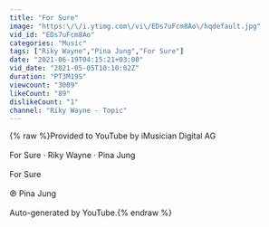 ```yaml
---
title: "For Sure"
image: "https:\/\/i.ytimg.com\/vi\/EDs7uFcm8Ao\/hqdefault.jpg"
vid_id: "EDs7uFcm8Ao"
categories: "Music"
tags: ["Riky Wayne","Pina Jung","For Sure"]
date: "2021-06-19T04:15:21+03:00"
vid_date: "2021-05-05T10:10:02Z"
duration: "PT3M19S"
viewcount: "3009"
likeCount: "89"
dislikeCount: "1"
channel: "Riky Wayne - Topic"
---
```

{% raw %}Provided to YouTube by iMusician Digital AG<br /><br />For Sure · Riky Wayne · Pina Jung<br /><br />For Sure<br /><br />℗ Pina Jung<br /><br />Auto-generated by YouTube.{% endraw %}
